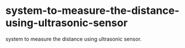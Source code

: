 # system-to-measure-the-distance-using-ultrasonic-sensor
system to measure the distance using ultrasonic sensor.
